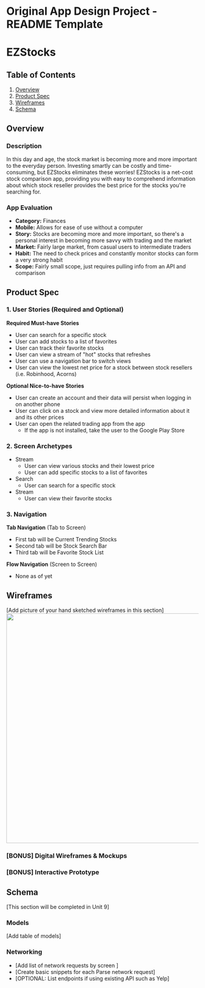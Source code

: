 Original App Design Project - README Template
===

# EZStocks

## Table of Contents
1. [Overview](#Overview)
1. [Product Spec](#Product-Spec)
1. [Wireframes](#Wireframes)
2. [Schema](#Schema)

## Overview
### Description
In this day and age, the stock market is becoming more and more important to the everyday person. Investing smartly can be costly and time-consuming, but EZStocks eliminates these worries! EZStocks is a net-cost stock comparison app, providing you with easy to comprehend information about which stock reseller provides the best price for the stocks you're searching for.

### App Evaluation

- **Category:** Finances
- **Mobile:** Allows for ease of use without a computer
- **Story:** Stocks are becoming more and more important, so there's a personal interest in becoming more savvy with trading and the market
- **Market:** Fairly large market, from casual users to intermediate traders
- **Habit:** The need to check prices and constantly monitor stocks can form a very strong habit
- **Scope:** Fairly small scope, just requires pulling info from an API and comparison

## Product Spec

### 1. User Stories (Required and Optional)

**Required Must-have Stories**

* User can search for a specific stock
* User can add stocks to a list of favorites
* User can track their favorite stocks
* User can view a stream of "hot" stocks that refreshes
* User can use a navigation bar to switch views
* User can view the lowest net price for a stock between stock resellers (i.e. Robinhood, Acorns)

**Optional Nice-to-have Stories**

* User can create an account and their data will persist when logging in on another phone
* User can click on a stock and view more detailed information about it and its other prices
* User can open the related trading app from the app
   * If the app is not installed, take the user to the Google Play Store

### 2. Screen Archetypes

* Stream
   * User can view various stocks and their lowest price
   * User can add specific stocks to a list of favorites
* Search
   * User can search for a specific stock
* Stream
   * User can view their favorite stocks


### 3. Navigation

**Tab Navigation** (Tab to Screen)

* First tab will be Current Trending Stocks
* Second tab will be Stock Search Bar
* Third tab will be Favorite Stock List

**Flow Navigation** (Screen to Screen)

* None as of yet

## Wireframes
[Add picture of your hand sketched wireframes in this section]
<img src="YOUR_WIREFRAME_IMAGE_URL" width=600>

### [BONUS] Digital Wireframes & Mockups

### [BONUS] Interactive Prototype

## Schema 
[This section will be completed in Unit 9]
### Models
[Add table of models]
### Networking
- [Add list of network requests by screen ]
- [Create basic snippets for each Parse network request]
- [OPTIONAL: List endpoints if using existing API such as Yelp]
